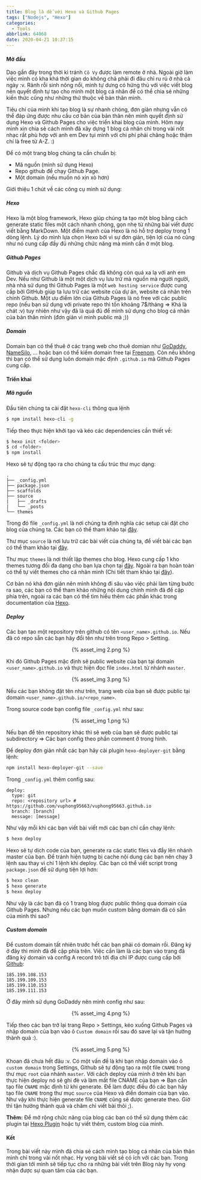 ```yaml
---
title: Blog là dễ với Hexo và Github Pages
tags: ["Nodejs", "Hexo"]
categories:
  - Tools
abbrlink: 64068
date: 2020-04-21 10:37:15
---
```


#### Mở đầu
Dạo gần đây trong thời kì tránh `Cô Vy` được làm remote ở nhà. Ngoài giờ làm việc mình có kha khá thời gian do không chả phải đi đâu chỉ ru rú ở nhà cả ngày :v. Rảnh rỗi sinh nông nổi, mình tự dưng có hứng thú với việc viết blog nên quyết định tự tạo cho mình một blog cá nhân để có thể chia sẻ những kiến thức cũng như những thứ thuộc về bản thân mình.

Tiêu chí  của mình khi tạo blog là sự nhanh chóng, đơn giản nhưng vẫn có thể đáp ứng được nhu cầu cơ bản của bản thân nên mình quyết định sử dụng Hexo và Github Pages cho việc triển khai blog của mình. Hôm nay mình xin chia sẻ cách mình đã xây dựng 1 blog cá nhân chỉ trong vài nốt nhạc rất phù hợp với anh em Dev tụi mình với chi phí phải chăng hoặc thậm chí là free từ A-Z. :)

Để có một trang blog chúng ta cần chuẩn bị:
- Mã nguồn (mình sử dụng Hexo)
- Repo github để chạy Github Page.
- Một domain (nếu muốn nó xịn xò hơn)

Giới thiệu 1 chút về các công cụ mình sử dụng:

##### Hexo
Hexo là một blog framework, Hexo giúp chúng ta tạo một blog bằng cách generate static files một cách nhanh chóng, gọn nhẹ từ những bài viết được viết bằng MarkDown. Một điểm mạnh của Hexo là nó hỗ trợ  deploy trong 1 dòng lệnh. Lý do mình lựa chọn Hexo bởi vì sự đơn giản, tiện lợi của nó cũng như nó cung cấp đầy đủ những chức năng mà mình cần ở một blog.

##### Github Pages
Github và dịch vụ Github Pages chắc đã không còn quá xa lạ với anh em Dev. Nếu như Github là một một dịch vụ lưu trữ mà nguồn mà người người, nhà nhà sử dụng thì Github Pages là một `web hosting service` được cung cấp bởi GitHub giúp ta lưu trữ các website của dự án, website cá nhân trên chính Github. Một ưu điểm lớn của Github Pages là nó free với các public repo (nếu bạn sử dụng với private repo thì tốn khoảng 7$/tháng => Khá là chát :v) tuy nhiên như vậy đã là quá đủ để mình sử dụng cho blog cá nhân của bản thân mình (đơn giản vì mình public mà ;))

##### Domain
Domain bạn có thể thuê ở các trang web cho thuê domian như [GoDaddy](https://vn.godaddy.com/), [NameSilo](https://www.namesilo.com/), ... hoặc bạn có thể kiếm domain free tại [Freenom](https://freenom.com/). Còn nếu không thì bạn có thể sử dụng luôn domain mặc định `.github.io` mà Github Pages cung cấp.

#### Triển khai
##### Mã nguồn
Đầu tiên chúng ta cài đặt `hexo-cli` thông qua lệnh
```bash
$ npm install hexo-cli -g
```

Tiếp theo thực hiện khởi tạo  và kéo các dependencies cần thiết về:

```bash
$ hexo init <folder>
$ cd <folder>
$ npm install
```

Hexo sẽ tự động tạo ra cho chúng ta cấu trúc thư mục dạng:
```
.
├── _config.yml
├── package.json
├── scaffolds
├── source
|   ├── _drafts
|   └── _posts
└── themes
```

Trong đó file `_config.yml` là nơi chúng ta định nghĩa các setup cài đặt cho blog của chúng ta. Các bạn có thể tham khảo tại [đây](https://hexo.io/docs/configuration).

Thư mục `source` là nơi lưu trữ các bài viết của chúng ta, để viết bài các bạn có thể tham khảo tại [đây](https://hexo.io/docs/writing).

Thư mục `themes` là nơi thiết lập themes cho blog. Hexo cung cấp 1 kho themes tương đối đa dạng cho bạn lựa chọn tại [đây](https://hexo.io/themes/). Ngoài ra bạn hoàn toàn có thể tự viết themes cho cá nhân mình (Chi tiết tham khảo tại [đây](https://hexo.io/docs/themes)).

Cơ bản nó khá đơn giản nên mình không đi sâu vào việc phải làm từng bước ra sao, các bạn có thể tham khảo những nội dung chính mình đã đề cập phía trên, ngoài ra các bạn có thể tìm hiểu thêm các phần khác trong documentation của [Hexo](https://hexo.io/docs/themes).

##### Deploy
Các bạn tạo một repository trên github có tên `<user_name>.github.io`. Nếu đã có repo sẵn các bạn hãy đổi tên như trên trong Repo > Setting.

<center>
{% asset_img 2.png %}
</center>

Khi đó Github Pages mặc định sẽ public website của bạn tại domain `<user_name>.github.io` và thực hiện đọc file `index.html` từ nhánh `master`.


<center>
{% asset_img 3.png %}
</center>


Nếu các bạn không đặt tên như trên, trang web của bạn sẽ được public tại domain `<user_name>.github.io/<repo_name>`.

Trong source code bạn config file `_config.yml` như sau:

<center>
{% asset_img 1.png %}
</center>

Nếu bạn để tên repository khác thì sẽ web của bạn sẽ được public tại subdirectory => Các bạn config theo phần comment ở trong hình.

Để deploy đơn giản nhất các bạn hãy cài plugin `hexo-deployer-git` bằng lệnh:

```bash
npm install hexo-deployer-git --save
```

Trong `_config.yml` thêm config sau:
```
deploy:
  type: git
  repo: <repository url> # https://github.com/vuphong95663/vuphong95663.github.io
  branch: [branch]
  message: [message]
```

Như vậy mỗi khi các bạn viết bài viết mới các bạn chỉ cần chạy lệnh:

```bash
$ hexo deploy
```

Hexo sẽ tự dịch code của bạn, generate ra các static files và đẩy lên nhánh master của bạn. Để tránh hiện tượng bị cache nội dung các bạn nên chạy 3 lệnh sau thay vì chỉ 1 lệnh khi deploy. Các bạn có thể viết script trong `package.json` để sử dụng tiện lợi hơn:

```bash
$ hexo clean
$ hexo generate
$ hexo deploy
```

Như vậy là các bạn đã có 1 trang blog được public thông qua domain của Github Pages. Nhưng nếu các bạn muốn custom bằng domain đã có sẵn của mình thì sao?

##### Custom domain
Để custom domain tất nhiên trước hết các bạn phải có domain rồi. Đăng ký ở đây thì mình đã đề cập phía trên. Việc cần làm là các bạn vào trang đã đăng ký domain và config A record trỏ tới địa chỉ IP được cung cấp bới [Github](https://help.github.com/en/github/working-with-github-pages/managing-a-custom-domain-for-your-github-pages-site):
```
185.199.108.153
185.199.109.153
185.199.110.153
185.199.111.153
```

Ở đây mình sử dụng GoDaddy nên mình config như sau:

<center>
{% asset_img 4.png %}
</center>

Tiếp theo các bạn trở lại trang Repo > Settings, kéo xuống Github Pages và nhập domain của bạn vào ô `Custom domain` rồi sau đó save lại và tận hưởng thành quả :).

<center>
{% asset_img 5.png %}
</center>

Khoan đã chưa hết đâu :v. Có một vấn đề là khi bạn nhập domain vào ô `custom domain` trong Settings, Github sẽ tự động tạo ra một file `CNAME` trong thư mục `root` của nhánh `master`. Với cách deploy của mình ở trên khi bạn thực hiện deploy nó sẽ ghi đè và làm mất file CNAME của bạn => Bạn cần tạo file `CNAME` mặc định từ khi generate. Để làm được điều đó các bạn hãy tạo file `CNAME` trong thư mục `source` của Hexo và điền domain của bạn vào. Như vậy khi thực hiện generate file `CNAME` cũng sẽ được generate theo. Giờ thì tận hưởng thành quả và chăm chỉ viết bài thôi ;).

**Thêm:** Để mở rộng chức năng của blog các bạn có thể sử dụng thêm các plugin tại  [Hexo Plugin](https://hexo.io/plugins/) hoặc tự viết thêm, custom blog của mình.

#### Kết
Trong bài viết này mình đã chia sẻ cách mình tạo blog cá nhân của bản thân mình chỉ trong vài nốt nhạc. Hy vọng bài viết sẽ có ích với các bạn. Trong thời gian tới mình sẽ tiếp tục cho ra những bài viết trên Blog này hy vọng nhận được sự quan tâm của các bạn.
